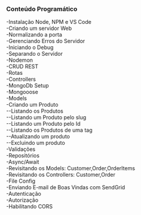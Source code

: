 ### Conteúdo Programático
-Instalação Node, NPM e VS Code  <br />
-Criando um servidor Web <br />
-Normalizando a porta <br />
-Gerenciando Erros do Servidor <br />
-Iniciando o Debug <br />
-Separando o Servidor <br />
-Nodemon <br />
-CRUD REST <br />
-Rotas <br />
-Controllers <br />
-MongoDb Setup <br />
-Mongooose <br />
-Models <br />
-Criando um Produto <br />
  --Listando os Produtos <br />
  --Listando um Produto pelo slug <br />
  --Listando um Produto pelo Id <br />
  --Listando os Produtos de uma tag <br />
  --Atualizando um produto <br />
  --Excluindo um produto <br />
-Validações <br />
-Repositórios <br />
-Async/Await <br />
-Revisitando os Models: Customer,Order,OrderItems <br />
-Revisitando os Controllers: Customer,Order <br />
-File Config <br />
-Enviando E-mail de Boas Vindas com SendGrid <br />
-Autenticação <br />
-Autorização <br />
-Habilitando CORS
